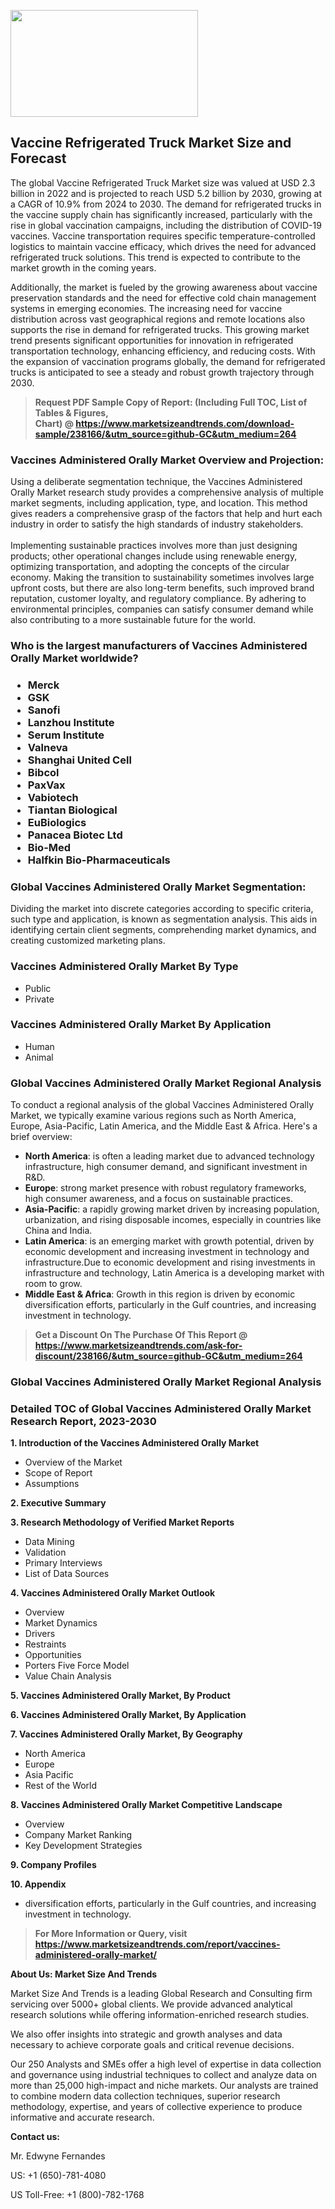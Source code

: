 <p><img class="alignnone size-medium wp-image-20088" src="https://ffe5etoiles.com/wp-content/uploads/2024/12/MST1-300x171.png" alt="" width="300" height="171" /></p><h2>Vaccine Refrigerated Truck Market Size and Forecast</h2><p>The global Vaccine Refrigerated Truck Market size was valued at USD 2.3 billion in 2022 and is projected to reach USD 5.2 billion by 2030, growing at a CAGR of 10.9% from 2024 to 2030. The demand for refrigerated trucks in the vaccine supply chain has significantly increased, particularly with the rise in global vaccination campaigns, including the distribution of COVID-19 vaccines. Vaccine transportation requires specific temperature-controlled logistics to maintain vaccine efficacy, which drives the need for advanced refrigerated truck solutions. This trend is expected to contribute to the market growth in the coming years.</p><p>Additionally, the market is fueled by the growing awareness about vaccine preservation standards and the need for effective cold chain management systems in emerging economies. The increasing need for vaccine distribution across vast geographical regions and remote locations also supports the rise in demand for refrigerated trucks. This growing market trend presents significant opportunities for innovation in refrigerated transportation technology, enhancing efficiency, and reducing costs. With the expansion of vaccination programs globally, the demand for refrigerated trucks is anticipated to see a steady and robust growth trajectory through 2030.</p></p><blockquote id="" class=""><strong>Request PDF Sample Copy of Report: (Including Full TOC, List of Tables &amp; Figures, Chart)&nbsp;@&nbsp;<strong><a href="https://www.marketsizeandtrends.com/download-sample/238166/&utm_source=github-GC&utm_medium=264" target="_blank">https://www.marketsizeandtrends.com/download-sample/238166/&utm_source=github-GC&utm_medium=264</a></strong></strong></blockquote><h3 id="" class="">Vaccines Administered Orally Market&nbsp;Overview and Projection:</h3><p id="" class="">Using a deliberate segmentation technique, the Vaccines Administered Orally Market research study provides a comprehensive analysis of multiple market segments, including application, type, and location. This method gives readers a comprehensive grasp of the factors that help and hurt each industry in order to satisfy the high standards of industry stakeholders. <br /> <br />Implementing sustainable practices involves more than just designing products; other operational changes include using renewable energy, optimizing transportation, and adopting the concepts of the circular economy. Making the transition to sustainability sometimes involves large upfront costs, but there are also long-term benefits, such improved brand reputation, customer loyalty, and regulatory compliance. By adhering to environmental principles, companies can satisfy consumer demand while also contributing to a more sustainable future for the world.</p><h3 id="" class="">Who is the largest manufacturers of&nbsp;Vaccines Administered Orally Market worldwide?</h3><h3 class=""><p><ul><li>Merck </li><li> GSK </li><li> Sanofi </li><li> Lanzhou Institute </li><li> Serum Institute </li><li> Valneva </li><li> Shanghai United Cell </li><li> Bibcol </li><li> PaxVax </li><li> Vabiotech </li><li> Tiantan Biological </li><li> EuBiologics </li><li> Panacea Biotec Ltd </li><li> Bio-Med </li><li> Halfkin Bio-Pharmaceuticals</li></ul></p></h3><h3 id="" class="">Global&nbsp;Vaccines Administered Orally Market Segmentation:</h3><p id="" class="">Dividing the market into discrete categories according to specific criteria, such type and application, is known as segmentation analysis. This aids in identifying certain client segments, comprehending market dynamics, and creating customized marketing plans.</p><h3 id="" class="">Vaccines Administered Orally Market&nbsp;By Type</h3><p><p><ul><li>Public</li><li> Private</p></li></ul></p></p><h3 id="" class="">Vaccines Administered Orally Market&nbsp;By Application</h3><p class=""><p><ul><li>Human</li><li> Animal</li></ul></p></p><h3 id="" class="">Global Vaccines Administered Orally Market Regional Analysis</h3><p id="" class="">To conduct a regional analysis of the global Vaccines Administered Orally Market, we typically examine various regions such as North America, Europe, Asia-Pacific, Latin America, and the Middle East &amp; Africa. Here's a brief overview:</p><ul><li><strong>North America</strong>: is often a leading market due to advanced technology infrastructure, high consumer demand, and significant investment in R&amp;D.</li><li><strong>Europe</strong>: strong market presence with robust regulatory frameworks, high consumer awareness, and a focus on sustainable practices.</li><li><strong>Asia-Pacific</strong>: a rapidly growing market driven by increasing population, urbanization, and rising disposable incomes, especially in countries like China and India.</li><li><strong>Latin America</strong>: is an emerging market with growth potential, driven by economic development and increasing investment in technology and infrastructure.Due to economic development and rising investments in infrastructure and technology, Latin America is a developing market with room to grow.</li><li><strong>Middle East &amp; Africa</strong>: Growth in this region is driven by economic diversification efforts, particularly in the Gulf countries, and increasing investment in technology.</li></ul><blockquote id="" class=""><strong>Get a Discount On The Purchase Of This Report @ <strong><a href="https://www.marketsizeandtrends.com/ask-for-discount/238166/&utm_source=github-GC&utm_medium=264" target="_blank">https://www.marketsizeandtrends.com/ask-for-discount/238166/&utm_source=github-GC&utm_medium=264</a></strong></strong></blockquote><h3 id="" class="">Global Vaccines Administered Orally Market Regional Analysis</h3><h3 id="" class="">Detailed TOC of Global Vaccines Administered Orally Market Research Report, 2023-2030</h3><p id="" class=""><strong>1. Introduction of the Vaccines Administered Orally Market</strong></p><ul><li>Overview of the Market</li><li>Scope of Report</li><li>Assumptions</li></ul><p id="" class=""><strong>2. Executive Summary</strong></p><p id="" class=""><strong>3. Research Methodology of Verified Market Reports</strong></p><ul><li>Data Mining</li><li>Validation</li><li>Primary Interviews</li><li>List of Data Sources</li></ul><p id="" class=""><strong>4. Vaccines Administered Orally Market Outlook</strong></p><ul><li>Overview</li><li>Market Dynamics</li><li>Drivers</li><li>Restraints</li><li>Opportunities</li><li>Porters Five Force Model</li><li>Value Chain Analysis</li></ul><p id="" class=""><strong>5. Vaccines Administered Orally Market, By Product</strong></p><p id="" class=""><strong>6. Vaccines Administered Orally Market, By Application</strong></p><p id="" class=""><strong>7. Vaccines Administered Orally Market, By Geography</strong></p><ul><li>North America</li><li>Europe</li><li>Asia Pacific</li><li>Rest of the World</li></ul><p id="" class=""><strong>8. Vaccines Administered Orally Market Competitive Landscape</strong></p><ul><li>Overview</li><li>Company Market Ranking</li><li>Key Development Strategies</li></ul><p id="" class=""><strong>9. Company Profiles</strong></p><p id="" class=""><strong>10. Appendix</strong></p><ul><li>diversification efforts, particularly in the Gulf countries, and increasing investment in technology.</li></ul><blockquote id="" class=""><strong>For More Information or Query, visit <strong><strong><a href="https://www.marketsizeandtrends.com/report/vaccines-administered-orally-market/" target="_blank">https://www.marketsizeandtrends.com/report/vaccines-administered-orally-market/</a></strong></strong></strong></blockquote><p id="" class=""><strong>About Us: Market Size And Trends</strong></p><p id="" class="">Market Size And Trends is a leading Global Research and Consulting firm servicing over 5000+ global clients. We provide advanced analytical research solutions while offering information-enriched research studies.</p><p id="" class="">We also offer insights into strategic and growth analyses and data necessary to achieve corporate goals and critical revenue decisions.</p><p id="" class="">Our 250 Analysts and SMEs offer a high level of expertise in data collection and governance using industrial techniques to collect and analyze data on more than 25,000 high-impact and niche markets. Our analysts are trained to combine modern data collection techniques, superior research methodology, expertise, and years of collective experience to produce informative and accurate research.</p><p id="" class=""><strong>Contact us:</strong></p><p id="" class="">Mr. Edwyne Fernandes</p><p id="" class="">US: +1 (650)-781-4080</p><p id="" class="">US Toll-Free: +1 (800)-782-1768</p>
